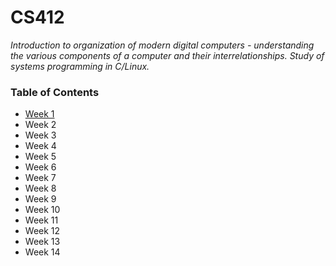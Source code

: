 # CS412

*Introduction to organization of modern digital computers - understanding the various components of a computer and their interrelationships. Study of systems programming in C/Linux.*

### Table of Contents
- [Week 1](./week1/)
- Week 2
- Week 3
- Week 4
- Week 5
- Week 6
- Week 7
- Week 8
- Week 9
- Week 10
- Week 11
- Week 12
- Week 13
- Week 14